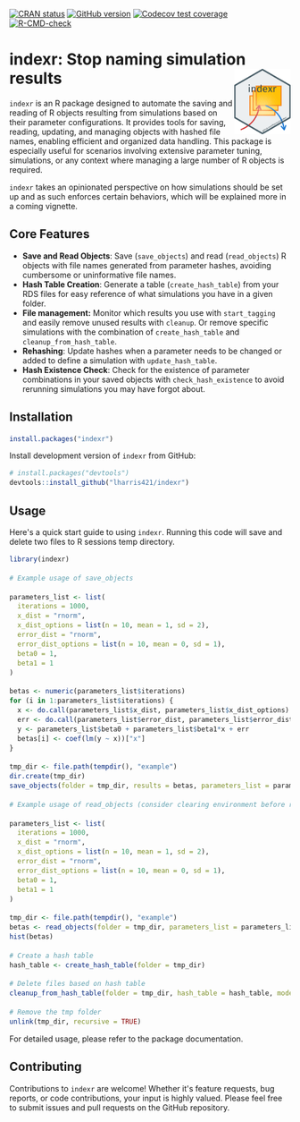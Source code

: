 <!-- badges: start -->
[![CRAN status](https://www.r-pkg.org/badges/version/indexr)](https://CRAN.R-project.org/package=indexr)
[![GitHub version](https://img.shields.io/endpoint?url=https://raw.githubusercontent.com/lharris421/indexr/master/.version.json)](https://github.com/lharris/indexr)
[![Codecov test coverage](https://codecov.io/gh/lharris421/indexr/graph/badge.svg)](https://app.codecov.io/gh/lharris421/indexr)
[![R-CMD-check](https://github.com/lharris421/indexr/actions/workflows/R-CMD-check.yaml/badge.svg)](https://github.com/lharris421/indexr/actions/workflows/R-CMD-check.yaml)
<!-- badges: end -->

# indexr: Stop naming simulation results <img src="man/figures/indexr_hex_sticker.png" alt="A hex sticker for indexr: A red arrow going into the hex sticker, indicating saving results, which are depicted by yellow boxes, and a blue arrow going out of the hex sticker, indicating reading results." align="right" width="20%" />

`indexr` is an R package designed to automate the saving and reading of R objects resulting from simulations based on their parameter configurations. It provides tools for saving, reading, updating, and managing objects with hashed file names, enabling efficient and organized data handling. This package is especially useful for scenarios involving extensive parameter tuning, simulations, or any context where managing a large number of R objects is required.

`indexr` takes an opinionated perspective on how simulations should be set up and as such enforces certain behaviors, which will be explained more in a coming vignette.

## Core Features

- **Save and Read Objects**: Save (`save_objects`) and read (`read_objects`) R objects with file names generated from parameter hashes, avoiding cumbersome or uninformative file names.
- **Hash Table Creation**: Generate a table (`create_hash_table`) from your RDS files for easy reference of what simulations you have in a given folder.
- **File management:** Monitor which results you use with `start_tagging` and easily remove unused results with `cleanup`. Or remove specific simulations with the combination of `create_hash_table` and `cleanup_from_hash_table`.
- **Rehashing**: Update hashes when a parameter needs to be changed or added to define a simulation with `update_hash_table`.
- **Hash Existence Check**: Check for the existence of parameter combinations in your saved objects with `check_hash_existence` to avoid rerunning simulations you may have forgot about.

## Installation

```R
install.packages("indexr")
```

Install development version of `indexr` from GitHub:

```R
# install.packages("devtools")
devtools::install_github("lharris421/indexr")
```

## Usage

Here's a quick start guide to using `indexr`. Running this code will save and delete two files to R sessions temp directory.

```r
library(indexr)

# Example usage of save_objects

parameters_list <- list(
  iterations = 1000,
  x_dist = "rnorm",
  x_dist_options = list(n = 10, mean = 1, sd = 2),
  error_dist = "rnorm",
  error_dist_options = list(n = 10, mean = 0, sd = 1),
  beta0 = 1,
  beta1 = 1
)

betas <- numeric(parameters_list$iterations)
for (i in 1:parameters_list$iterations) {
  x <- do.call(parameters_list$x_dist, parameters_list$x_dist_options)
  err <- do.call(parameters_list$error_dist, parameters_list$error_dist_options)
  y <- parameters_list$beta0 + parameters_list$beta1*x + err
  betas[i] <- coef(lm(y ~ x))["x"]
}

tmp_dir <- file.path(tempdir(), "example")
dir.create(tmp_dir)
save_objects(folder = tmp_dir, results = betas, parameters_list = parameters_list)

# Example usage of read_objects (consider clearing environment before running)

parameters_list <- list(
  iterations = 1000,
  x_dist = "rnorm",
  x_dist_options = list(n = 10, mean = 1, sd = 2),
  error_dist = "rnorm",
  error_dist_options = list(n = 10, mean = 0, sd = 1),
  beta0 = 1,
  beta1 = 1
)

tmp_dir <- file.path(tempdir(), "example")
betas <- read_objects(folder = tmp_dir, parameters_list = parameters_list) 
hist(betas)

# Create a hash table
hash_table <- create_hash_table(folder = tmp_dir)

# Delete files based on hash table
cleanup_from_hash_table(folder = tmp_dir, hash_table = hash_table, mode = "all")

# Remove the tmp folder
unlink(tmp_dir, recursive = TRUE)
```

For detailed usage, please refer to the package documentation.

## Contributing

Contributions to `indexr` are welcome! Whether it's feature requests, bug reports, or code contributions, your input is highly valued. Please feel free to submit issues and pull requests on the GitHub repository.

